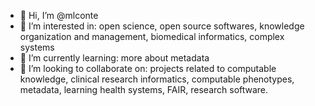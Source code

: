 - 👋 Hi, I’m @mlconte
- 👀 I’m interested in: open science, open source softwares, knowledge organization and management, biomedical informatics, complex systems
- 🌱 I’m currently learning: more about metadata
- 💞️ I’m looking to collaborate on: projects related to computable knowledge, clinical research informatics, computable phenotypes, metadata, learning health systems, FAIR, research software.

<!--
mlconte/mlconte is a ✨ special ✨ repository because its `README.md` (this file) appears on your GitHub profile.
You can click the Preview link to take a look at your changes.
--->
